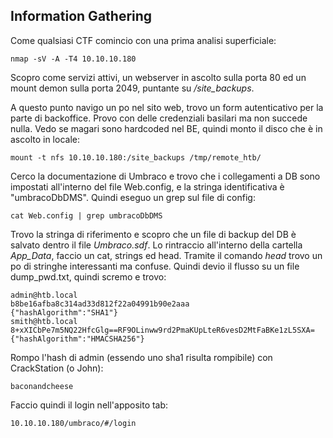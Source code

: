 ## Information Gathering

Come qualsiasi CTF comincio con una prima analisi superficiale:

```
nmap -sV -A -T4 10.10.10.180
```
Scopro come servizi attivi, un webserver in ascolto sulla porta 80 ed un mount demon sulla porta 2049, puntante su */site_backups*.

A questo punto navigo un po nel sito web, trovo un form autenticativo per la parte di backoffice. Provo con delle credenziali basilari ma non succede nulla. Vedo se magari sono hardcoded nel BE, quindi monto il disco che è in ascolto in locale:

```
mount -t nfs 10.10.10.180:/site_backups /tmp/remote_htb/
```

Cerco la documentazione di Umbraco e trovo che i collegamenti a DB sono impostati all'interno del file Web.config, e la stringa identificativa è "umbracoDbDMS". Quindi eseguo un grep sul file di config:

```
cat Web.config | grep umbracoDbDMS
```

Trovo la stringa di riferimento e scopro che un file di backup del DB è salvato dentro il file *Umbraco.sdf*. Lo rintraccio all'interno della cartella *App_Data*, faccio un cat, strings ed head. Tramite il comando *head* trovo un po di stringhe interessanti ma confuse. Quindi devio il flusso su un file dump_pwd.txt, quindi scremo e trovo:

```                                                                                                    
admin@htb.local
b8be16afba8c314ad33d812f22a04991b90e2aaa
{"hashAlgorithm":"SHA1"}
smith@htb.local
8+xXICbPe7m5NQ22HfcGlg==RF9OLinww9rd2PmaKUpLteR6vesD2MtFaBKe1zL5SXA=
{"hashAlgorithm":"HMACSHA256"}
```

Rompo l'hash di admin (essendo uno sha1 risulta rompibile) con CrackStation (o John):
```
baconandcheese
```
Faccio quindi il login nell'apposito tab:
```
10.10.10.180/umbraco/#/login
```
